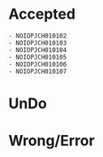 # Accepted
    - NOIOPJCH010102
    - NOIOPJCH010103
    - NOIOPJCH010104
    - NOIOPJCH010105
    - NOIOPJCH010106
    - NOIOPJCH010107
# UnDo
# Wrong/Error

